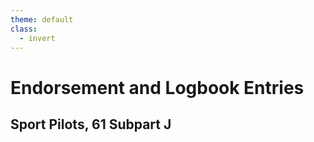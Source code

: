 ```yaml
---
theme: default
class:
  - invert
---
```


# Endorsement and Logbook Entries

## Sport Pilots, 61 Subpart J

